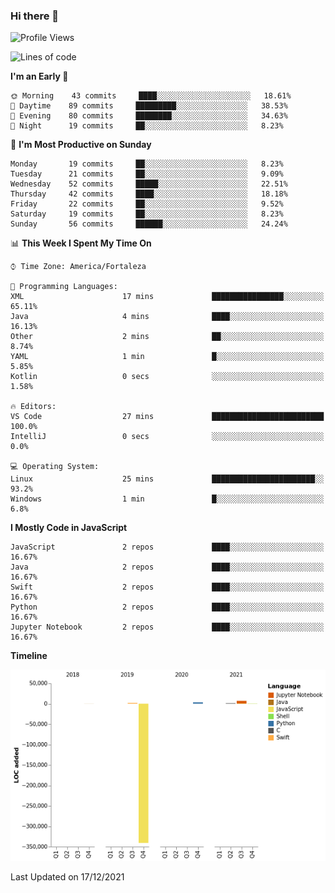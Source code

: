 ### Hi there 👋

<!--
**samuelpsouza/samuelpsouza** is a ✨ _special_ ✨ repository because its `README.md` (this file) appears on your GitHub profile.

Here are some ideas to get you started:

- 🔭 I’m currently working on ...
- 🌱 I’m currently learning ...
- 👯 I’m looking to collaborate on ...
- 🤔 I’m looking for help with ...
- 💬 Ask me about ...
- 📫 How to reach me: ...
- 😄 Pronouns: ...
- ⚡ Fun fact: ...
-->

<!--START_SECTION:waka-->
![Profile Views](http://img.shields.io/badge/Profile%20Views-0-blue)

![Lines of code](https://img.shields.io/badge/From%20Hello%20World%20I%27ve%20Written--328%20Thousand%20lines%20of%20code-blue)

**I'm an Early 🐤** 

```text
🌞 Morning    43 commits     ████░░░░░░░░░░░░░░░░░░░░░   18.61% 
🌆 Daytime    89 commits     █████████░░░░░░░░░░░░░░░░   38.53% 
🌃 Evening    80 commits     ████████░░░░░░░░░░░░░░░░░   34.63% 
🌙 Night      19 commits     ██░░░░░░░░░░░░░░░░░░░░░░░   8.23%

```
📅 **I'm Most Productive on Sunday** 

```text
Monday       19 commits     ██░░░░░░░░░░░░░░░░░░░░░░░   8.23% 
Tuesday      21 commits     ██░░░░░░░░░░░░░░░░░░░░░░░   9.09% 
Wednesday    52 commits     █████░░░░░░░░░░░░░░░░░░░░   22.51% 
Thursday     42 commits     ████░░░░░░░░░░░░░░░░░░░░░   18.18% 
Friday       22 commits     ██░░░░░░░░░░░░░░░░░░░░░░░   9.52% 
Saturday     19 commits     ██░░░░░░░░░░░░░░░░░░░░░░░   8.23% 
Sunday       56 commits     ██████░░░░░░░░░░░░░░░░░░░   24.24%

```


📊 **This Week I Spent My Time On** 

```text
⌚︎ Time Zone: America/Fortaleza

💬 Programming Languages: 
XML                      17 mins             ████████████████░░░░░░░░░   65.11% 
Java                     4 mins              ████░░░░░░░░░░░░░░░░░░░░░   16.13% 
Other                    2 mins              ██░░░░░░░░░░░░░░░░░░░░░░░   8.74% 
YAML                     1 min               █░░░░░░░░░░░░░░░░░░░░░░░░   5.85% 
Kotlin                   0 secs              ░░░░░░░░░░░░░░░░░░░░░░░░░   1.58%

🔥 Editors: 
VS Code                  27 mins             █████████████████████████   100.0% 
IntelliJ                 0 secs              ░░░░░░░░░░░░░░░░░░░░░░░░░   0.0%

💻 Operating System: 
Linux                    25 mins             ███████████████████████░░   93.2% 
Windows                  1 min               █░░░░░░░░░░░░░░░░░░░░░░░░   6.8%

```

**I Mostly Code in JavaScript** 

```text
JavaScript               2 repos             ████░░░░░░░░░░░░░░░░░░░░░   16.67% 
Java                     2 repos             ████░░░░░░░░░░░░░░░░░░░░░   16.67% 
Swift                    2 repos             ████░░░░░░░░░░░░░░░░░░░░░   16.67% 
Python                   2 repos             ████░░░░░░░░░░░░░░░░░░░░░   16.67% 
Jupyter Notebook         2 repos             ████░░░░░░░░░░░░░░░░░░░░░   16.67%

```


**Timeline**

![Chart not found](https://raw.githubusercontent.com/samuelpsouza/samuelpsouza/main/charts/bar_graph.png) 


 Last Updated on 17/12/2021
<!--END_SECTION:waka-->